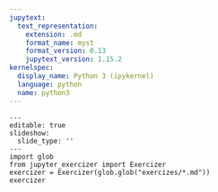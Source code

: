 ```yaml
---
jupytext:
  text_representation:
    extension: .md
    format_name: myst
    format_version: 0.13
    jupytext_version: 1.15.2
kernelspec:
  display_name: Python 3 (ipykernel)
  language: python
  name: python3
---
```


```{code-cell} ipython3
---
editable: true
slideshow:
  slide_type: ''
---
import glob
from jupyter_exercizer import Exercizer
exercizer = Exercizer(glob.glob("exercizes/*.md"))
exercizer
```

```{code-cell} ipython3

```
